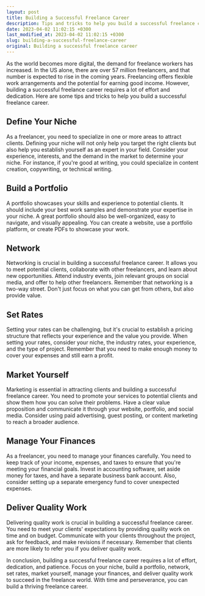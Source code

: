 ```yaml
---
layout: post
title: Building a Successful Freelance Career
description: Tips and tricks to help you build a successful freelance career.
date: 2023-04-02 11:02:15 +0300
last_modified_at: 2023-04-02 11:02:15 +0300
slug: building-a-successful-freelance-career
original: Building a successful freelance career
---
```

As the world becomes more digital, the demand for freelance workers has increased. In the US alone, there are over 57 million freelancers, and that number is expected to rise in the coming years. Freelancing offers flexible work arrangements and the potential for earning good income. However, building a successful freelance career requires a lot of effort and dedication. Here are some tips and tricks to help you build a successful freelance career.

## Define Your Niche

As a freelancer, you need to specialize in one or more areas to attract clients. Defining your niche will not only help you target the right clients but also help you establish yourself as an expert in your field. Consider your experience, interests, and the demand in the market to determine your niche. For instance, if you're good at writing, you could specialize in content creation, copywriting, or technical writing.

## Build a Portfolio

A portfolio showcases your skills and experience to potential clients. It should include your best work samples and demonstrate your expertise in your niche. A great portfolio should also be well-organized, easy to navigate, and visually appealing. You can create a website, use a portfolio platform, or create PDFs to showcase your work.

## Network

Networking is crucial in building a successful freelance career. It allows you to meet potential clients, collaborate with other freelancers, and learn about new opportunities. Attend industry events, join relevant groups on social media, and offer to help other freelancers. Remember that networking is a two-way street. Don't just focus on what you can get from others, but also provide value.

## Set Rates

Setting your rates can be challenging, but it's crucial to establish a pricing structure that reflects your experience and the value you provide. When setting your rates, consider your niche, the industry rates, your experience, and the type of project. Remember that you need to make enough money to cover your expenses and still earn a profit.

## Market Yourself

Marketing is essential in attracting clients and building a successful freelance career. You need to promote your services to potential clients and show them how you can solve their problems. Have a clear value proposition and communicate it through your website, portfolio, and social media. Consider using paid advertising, guest posting, or content marketing to reach a broader audience.

## Manage Your Finances

As a freelancer, you need to manage your finances carefully. You need to keep track of your income, expenses, and taxes to ensure that you're meeting your financial goals. Invest in accounting software, set aside money for taxes, and have a separate business bank account. Also, consider setting up a separate emergency fund to cover unexpected expenses.

## Deliver Quality Work

Delivering quality work is crucial in building a successful freelance career. You need to meet your clients' expectations by providing quality work on time and on budget. Communicate with your clients throughout the project, ask for feedback, and make revisions if necessary. Remember that clients are more likely to refer you if you deliver quality work.

In conclusion, building a successful freelance career requires a lot of effort, dedication, and patience. Focus on your niche, build a portfolio, network, set rates, market yourself, manage your finances, and deliver quality work to succeed in the freelance world. With time and perseverance, you can build a thriving freelance career.